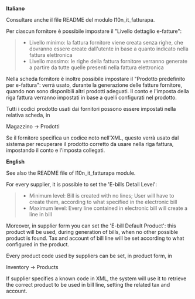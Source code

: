 **Italiano**

Consultare anche il file README del modulo l10n_it_fatturapa.

Per ciascun fornitore è possibile impostare il "Livello dettaglio
e-fatture":

> - Livello minimo: la fattura fornitore viene creata senza righe, che
>   dovranno essere create dall'utente in base a quanto indicato nella
>   fattura elettronica
> - Livello massimo: le righe della fattura fornitore verranno generate
>   a partire da tutte quelle presenti nella fattura elettronica

Nella scheda fornitore è inoltre possibile impostare il "Prodotto
predefinito per e-fattura": verrà usato, durante la generazione delle
fatture fornitore, quando non sono disponibili altri prodotti adeguati.
Il conto e l'imposta della riga fattura verranno impostati in base a
quelli configurati nel prodotto.

Tutti i codici prodotto usati dai fornitori possono essere impostati
nella relativa scheda, in

Magazzino → Prodotti

Se il fornitore specifica un codice noto nell'XML, questo verrà usato
dal sistema per recuperare il prodotto corretto da usare nella riga
fattura, impostando il conto e l'imposta collegati.

**English**

See also the README file of l10n_it_fatturapa module.

For every supplier, it is possible to set the 'E-bills Detail Level':

> - Minimum level: Bill is created with no lines; User will have to
>   create them, according to what specified in the electronic bill
> - Maximum level: Every line contained in electronic bill will create a
>   line in bill

Moreover, in supplier form you can set the 'E-bill Default Product':
this product will be used, during generation of bills, when no other
possible product is found. Tax and account of bill line will be set
according to what configured in the product.

Every product code used by suppliers can be set, in product form, in

Inventory → Products

If supplier specifies a known code in XML, the system will use it to
retrieve the correct product to be used in bill line, setting the
related tax and account.
